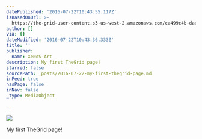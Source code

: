```yaml
---
datePublished: '2016-07-22T10:43:55.117Z'
isBasedOnUrl: >-
  https://the-grid-user-content.s3-us-west-2.amazonaws.com/ca499c4b-dae0-48a6-9245-9a472c2f3829.jpg
author: []
via: {}
dateModified: '2016-07-22T10:43:36.333Z'
title: ''
publisher:
  name: XeNoS-Art
description: My first TheGrid page!
starred: false
sourcePath: _posts/2016-07-22-my-first-thegrid-page.md
inFeed: true
hasPage: false
inNav: false
_type: MediaObject

---
```

![](https://the-grid-user-content.s3-us-west-2.amazonaws.com/ca499c4b-dae0-48a6-9245-9a472c2f3829.jpg)

My first TheGrid page!